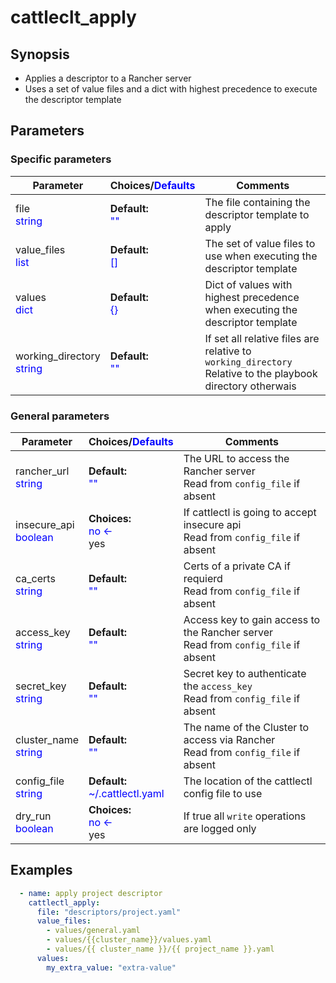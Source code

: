 cattleclt_apply
===============

Synopsis
--------

* Applies a descriptor to a Rancher server
* Uses a set of value files and a dict with highest precedence to execute the descriptor template

Parameters
----------

### Specific parameters

| Parameter | Choices/<span style="color:blue">Defaults</span> | Comments |
|---|---|---|
|file<br><span style="color:blue">string</span>| __Default:__<br><span style="color:blue">""</span> | The file containing the descriptor template to apply|
|value_files<br><span style="color:blue">list</span>| __Default:__<br><span style="color:blue">[]</span> | The set of value files to use when executing the descriptor template|
|values<br><span style="color:blue">dict</span>| __Default:__<br><span style="color:blue">{}</span> | Dict of values with highest precedence when executing the descriptor template|
|working_directory<br><span style="color:blue">string</span>| __Default:__<br><span style="color:blue">""</span> |If set all relative files are relative to `working_directory`<br>Relative to the playbook directory otherwais |

### General parameters

| Parameter | Choices/<span style="color:blue">Defaults</span> | Comments |
|---|---|---|
| rancher_url<br><span style="color:blue">string</span> | __Default:__<br><span style="color:blue">""</span> | The URL to access the Rancher server<br>Read from `config_file` if absent |
| insecure_api<br><span style="color:blue">boolean</span> | __Choices:__<br><span style="color:blue">no ←</span><br>yes | If cattlectl is going to accept insecure api<br>Read from `config_file` if absent |
| ca_certs<br><span style="color:blue">string</span> | __Default:__<br><span style="color:blue">""</span> | Certs of a private CA if requierd<br>Read from `config_file` if absent |
| access_key<br><span style="color:blue">string</span> | __Default:__<br><span style="color:blue">""</span> | Access key to gain access to the Rancher server<br>Read from `config_file` if absent |
| secret_key<br><span style="color:blue">string</span> | __Default:__<br><span style="color:blue">""</span> | Secret key to authenticate the `access_key`<br>Read from `config_file` if absent |
| cluster_name<br><span style="color:blue">string</span> | __Default:__<br><span style="color:blue">""</span> | The name of the Cluster to access via Rancher<br>Read from `config_file` if absent |
| config_file<br><span style="color:blue">string</span> | __Default:__<br><span style="color:blue">~/.cattlectl.yaml</span>| The location of the cattlectl config file to use |
| dry_run<br><span style="color:blue">boolean</span> | __Choices:__<br><span style="color:blue">no ←</span><br>yes | If true all `write` operations are logged only |

Examples
--------

```yaml
  - name: apply project descriptor
    cattlectl_apply:
      file: "descriptors/project.yaml"
      value_files:
        - values/general.yaml
        - values/{{cluster_name}}/values.yaml
        - values/{{ cluster_name }}/{{ project_name }}.yaml
      values:
        my_extra_value: "extra-value"
```
